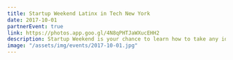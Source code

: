 ```yaml
---
title: Startup Weekend Latinx in Tech New York
date: 2017-10-01
partnerEvent: true
link: https://photos.app.goo.gl/4N8qPHTJaWXucEHH2
description: Startup Weekend is your chance to learn how to take any idea from concept to creation within a matter of days!
image: "/assets/img/events/2017-10-01.jpg"
---
```

